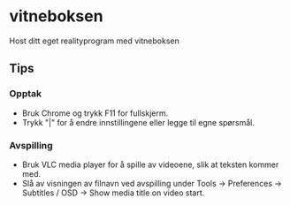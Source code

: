 # vitneboksen
Host ditt eget realityprogram med vitneboksen

## Tips
### Opptak
- Bruk Chrome og trykk F11 for fullskjerm.
- Trykk "|" for å endre innstillingene eller legge til egne spørsmål.
### Avspilling
- Bruk VLC media player for å spille av videoene, slik at teksten kommer med.
- Slå av visningen av filnavn ved avspilling under Tools -> Preferences -> Subtitles / OSD -> Show media title on video start.
